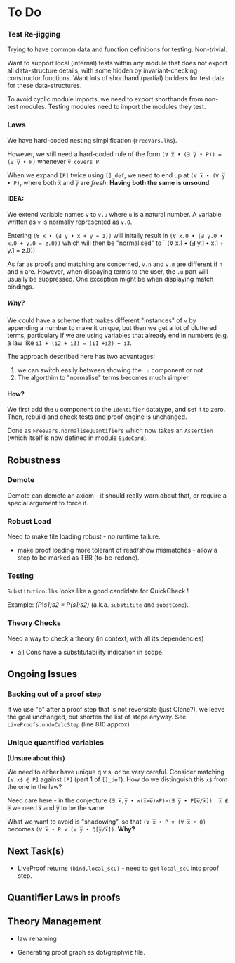 # To Do

### Test Re-jigging

Trying to have common data and function definitions for testing. Non-trivial.

Want to support local (internal) tests within any module that does not export
all data-structure details, with some hidden by invariant-checking constructor functions.
Want lots of shorthand (partial) builders for test data for these data-structures.

To avoid cyclic module imports, we need to export shorthands from non-test modules.
Testing modules need to import the modules they test.



### Laws

We have hard-coded nesting simplification (`FreeVars.lhs`).

However, we still need a hard-coded rule of the form `(∀ x̅ • (∃ y̅ • P)) = (∃ y̅ • P)` whenever `y̅ covers P`.

When we expand `[P]` twice using `[]_def`, 
we need to end up at `(∀ x̅ • (∀ y̅ • P)`, 
where both `x̅` and `y̅`
are *fresh*.
**Having both the same is unsound**.

#### IDEA:


We extend variable names `v` to `v.u` where `u` is a natural number. 
A variable written as `v` is normally represented as `v.0`.

Entering `(∀ x • (∃ y • x + y = z))` will initally result in `(∀ x.0 • (∃ y.0 • x.0 + y.0 = z.0))`
which will then be "normalised" to ``(∀ x.1 • (∃ y.1 • x.1 + y.1 = z.0))`

As far as proofs and matching are concerned, `v.n` and `v.m` are different if `n` and `m` are.
However, when dispaying terms to the user, the `.u` part will usually be suppressed.
One exception might be when displaying match bindings.


##### Why?

We could have a scheme that makes different "instances" of `v` by appending a number to make it unique,
but then we get a lot of cluttered terms, particulary if we are using variables that already end in numbers
(e.g. a law like `i1 + (i2 + i3) = (i1 +i2) + i3`.

The approach described here has two advantages:

1. we can switch easily between showing the `.u` component or not
2. The algorthim to "normalise" terms becomes much simpler. 

#### How?

We first add the `u` component to the `Identifier` datatype, and set it to zero.
Then, rebuild and check tests and proof engine is unchanged.

Done as `FreeVars.normaliseQuantifiers` which now takes an `Assertion` (which itself is now defined in module `SideCond`).

## Robustness

### Demote

 Demote can demote an axiom - it should really warn about that, or require a special argument to force it.

### Robust Load
Need to make file loading robust - no runtime failure.

* make proof loading more tolerant of read/show mismatches - allow a step to be marked as TBR (to-be-redone).

### Testing

`Substitution.lhs` looks like a good candidate for QuickCheck !

Example:  *(P\s1)s2 = P(s1;s2)* (a.k.a. `substitute` and `substComp`).

### Theory Checks

Need a way to check a theory (in context, with all its dependencies)

* all Cons have a substitutability indication in scope.

## Ongoing Issues

### Backing out of a proof step

If we use "b" after a proof step that is not reversible (just Clone?), we leave the goal unchanged,
but shorten the list of steps anyway. See `LiveProofs.undoCalcStep` (line 810 approx)

### Unique quantified variables

**(Unsure about this)**

We need to either have unique q.v.s, or be very careful. Consider matching `[∀ x$ @ P]`  against `[P]` (part 1 of `[]_def`). How do we distinguish this `x$` from the one in the law?

Need care here - in the conjecture
 `(∃ x̅,y̅ • ∧(x̅=e̅)∧P)≡(∃ y̅ • P[e̅/x̅])  x̅ ∉ e̅` 
we need `x̅` and `y̅` to be the same.

What we want to avoid is "shadowing", 
so that `(∀ x̅ • P ∨ (∀ x̅ • Q)`
becomes `(∀ x̅ • P ∨ (∀ y̅ • Q[y̅/x̅])`. **Why?**

## Next Task(s)


 
* LiveProof returns `(bind,local_scC)` - need to get `local_scC` into proof step.




## Quantifier Laws in proofs

## Theory Management

* law renaming

* Generating proof graph as dot/graphviz file.
 